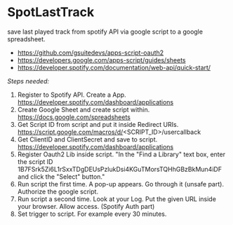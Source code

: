 # SpotLastTrack
save last played track from spotify API via google script to a google spreadsheet. 


 * https://github.com/gsuitedevs/apps-script-oauth2
 * https://developers.google.com/apps-script/guides/sheets
 * https://developer.spotify.com/documentation/web-api/quick-start/

*Steps needed:*

 1) Register to Spotify API. Create a App. https://developer.spotify.com/dashboard/applications
 2) Create Google Sheet and create script within. https://docs.google.com/spreadsheets
 3) Get Script ID from script and put it inside Redirect URIs. https://script.google.com/macros/d/<SCRIPT_ID>/usercallback
 4) Get ClientID and ClientSecret and save to script. https://developer.spotify.com/dashboard/applications
 5) Register Oauth2 Lib inside script. "In the "Find a Library" text box, enter the script ID 1B7FSrk5Zi6L1rSxxTDgDEUsPzlukDsi4KGuTMorsTQHhGBzBkMun4iDF and click the "Select" button."
 6) Run script the first time. A pop-up appears. Go through it (unsafe part). Authorize the google script.
 7) Run script a second time. Look at your Log. Put the given URL inside your browser. Allow access. (Spotify Auth part)
 8) Set trigger to script. For example every 30 minutes.
